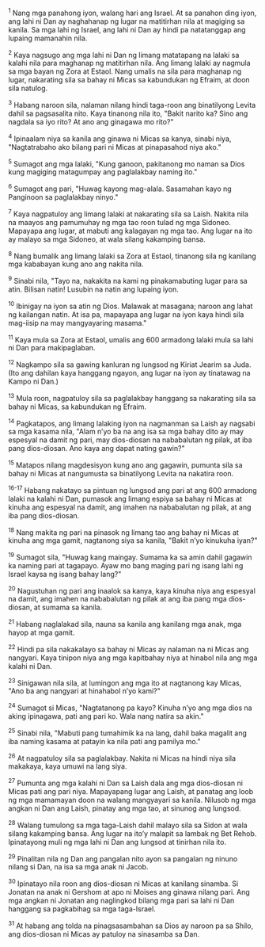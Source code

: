 <sup>1</sup>
Nang mga panahong iyon, walang hari ang Israel. At sa panahon ding iyon, ang lahi ni Dan ay naghahanap ng lugar na matitirhan nila at magiging sa kanila. Sa mga lahi ng Israel, ang lahi ni Dan ay hindi pa natatanggap ang lupaing mamanahin nila. 

<sup>2</sup>
Kaya nagsugo ang mga lahi ni Dan ng limang matatapang na lalaki sa kalahi nila para maghanap ng matitirhan nila. Ang limang lalaki ay nagmula sa mga bayan ng Zora at Estaol. Nang umalis na sila para maghanap ng lugar, nakarating sila sa bahay ni Micas sa kabundukan ng Efraim, at doon sila natulog. 

<sup>3</sup>
Habang naroon sila, nalaman nilang hindi taga-roon ang binatilyong Levita dahil sa pagsasalita nito. Kaya tinanong nila ito, "Bakit narito ka? Sino ang nagdala sa iyo rito? At ano ang ginagawa mo rito?" 

<sup>4</sup>
Ipinaalam niya sa kanila ang ginawa ni Micas sa kanya, sinabi niya, "Nagtatrabaho ako bilang pari ni Micas at pinapasahod niya ako." 

<sup>5</sup>
Sumagot ang mga lalaki, "Kung ganoon, pakitanong mo naman sa Dios kung magiging matagumpay ang paglalakbay naming ito." 

<sup>6</sup>
Sumagot ang pari, "Huwag kayong mag-alala. Sasamahan kayo ng Panginoon sa paglalakbay ninyo." 

<sup>7</sup>
Kaya nagpatuloy ang limang lalaki at nakarating sila sa Laish. Nakita nila na maayos ang pamumuhay ng mga tao roon tulad ng mga Sidoneo. Mapayapa ang lugar, at mabuti ang kalagayan ng mga tao. Ang lugar na ito ay malayo sa mga Sidoneo, at wala silang kakamping bansa. 

<sup>8</sup>
Nang bumalik ang limang lalaki sa Zora at Estaol, tinanong sila ng kanilang mga kababayan kung ano ang nakita nila. 

<sup>9</sup>
Sinabi nila, "Tayo na, nakakita na kami ng pinakamabuting lugar para sa atin. Bilisan natin! Lusubin na natin ang lupaing iyon. 

<sup>10</sup>
Ibinigay na iyon sa atin ng Dios. Malawak at masagana; naroon ang lahat ng kailangan natin. At isa pa, mapayapa ang lugar na iyon kaya hindi sila mag-iisip na may mangyayaring masama." 

<sup>11</sup>
Kaya mula sa Zora at Estaol, umalis ang 600 armadong lalaki mula sa lahi ni Dan para makipaglaban. 

<sup>12</sup>
Nagkampo sila sa gawing kanluran ng lungsod ng Kiriat Jearim sa Juda. (Ito ang dahilan kaya hanggang ngayon, ang lugar na iyon ay tinatawag na Kampo ni Dan.) 

<sup>13</sup>
Mula roon, nagpatuloy sila sa paglalakbay hanggang sa nakarating sila sa bahay ni Micas, sa kabundukan ng Efraim. 

<sup>14</sup>
Pagkatapos, ang limang lalaking iyon na nagmanman sa Laish ay nagsabi sa mga kasama nila, "Alam nʼyo ba na ang isa sa mga bahay dito ay may espesyal na damit ng pari, may dios-diosan na nababalutan ng pilak, at iba pang dios-diosan. Ano kaya ang dapat nating gawin?" 

<sup>15</sup>
Matapos nilang magdesisyon kung ano ang gagawin, pumunta sila sa bahay ni Micas at nangumusta sa binatilyong Levita na nakatira roon.

<sup>16-17</sup>
Habang nakatayo sa pintuan ng lungsod ang pari at ang 600 armadong lalaki na kalahi ni Dan, pumasok ang limang espiya sa bahay ni Micas at kinuha ang espesyal na damit, ang imahen na nababalutan ng pilak, at ang iba pang dios-diosan. 

<sup>18</sup>
Nang makita ng pari na pinasok ng limang tao ang bahay ni Micas at kinuha ang mga gamit, nagtanong siya sa kanila, "Bakit nʼyo kinukuha iyan?" 

<sup>19</sup>
Sumagot sila, "Huwag kang maingay. Sumama ka sa amin dahil gagawin ka naming pari at tagapayo. Ayaw mo bang maging pari ng isang lahi ng Israel kaysa ng isang bahay lang?" 

<sup>20</sup>
Nagustuhan ng pari ang inaalok sa kanya, kaya kinuha niya ang espesyal na damit, ang imahen na nababalutan ng pilak at ang iba pang mga dios-diosan, at sumama sa kanila. 

<sup>21</sup>
Habang naglalakad sila, nauna sa kanila ang kanilang mga anak, mga hayop at mga gamit. 

<sup>22</sup>
Hindi pa sila nakakalayo sa bahay ni Micas ay nalaman na ni Micas ang nangyari. Kaya tinipon niya ang mga kapitbahay niya at hinabol nila ang mga kalahi ni Dan. 

<sup>23</sup>
Sinigawan nila sila, at lumingon ang mga ito at nagtanong kay Micas, "Ano ba ang nangyari at hinahabol nʼyo kami?" 

<sup>24</sup>
Sumagot si Micas, "Nagtatanong pa kayo? Kinuha nʼyo ang mga dios na aking ipinagawa, pati ang pari ko. Wala nang natira sa akin." 

<sup>25</sup>
Sinabi nila, "Mabuti pang tumahimik ka na lang, dahil baka magalit ang iba naming kasama at patayin ka nila pati ang pamilya mo." 

<sup>26</sup>
At nagpatuloy sila sa paglalakbay. Nakita ni Micas na hindi niya sila makakaya, kaya umuwi na lang siya. 

<sup>27</sup>
Pumunta ang mga kalahi ni Dan sa Laish dala ang mga dios-diosan ni Micas pati ang pari niya. Mapayapang lugar ang Laish, at panatag ang loob ng mga mamamayan doon na walang mangyayari sa kanila. Nilusob ng mga angkan ni Dan ang Laish, pinatay ang mga tao, at sinunog ang lungsod. 

<sup>28</sup>
Walang tumulong sa mga taga-Laish dahil malayo sila sa Sidon at wala silang kakamping bansa. Ang lugar na itoʼy malapit sa lambak ng Bet Rehob. Ipinatayong muli ng mga lahi ni Dan ang lungsod at tinirhan nila ito. 

<sup>29</sup>
Pinalitan nila ng Dan ang pangalan nito ayon sa pangalan ng ninuno nilang si Dan, na isa sa mga anak ni Jacob. 

<sup>30</sup>
Ipinatayo nila roon ang dios-diosan ni Micas at kanilang sinamba. Si Jonatan na anak ni Gershom at apo ni Moises ang ginawa nilang pari. Ang mga angkan ni Jonatan ang naglingkod bilang mga pari sa lahi ni Dan hanggang sa pagkabihag sa mga taga-Israel. 

<sup>31</sup>
At habang ang tolda na pinagsasambahan sa Dios ay naroon pa sa Shilo, ang dios-diosan ni Micas ay patuloy na sinasamba sa Dan.